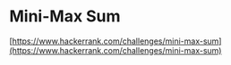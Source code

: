 # Mini-Max Sum
[https://www.hackerrank.com/challenges/mini-max-sum](https://www.hackerrank.com/challenges/mini-max-sum)
